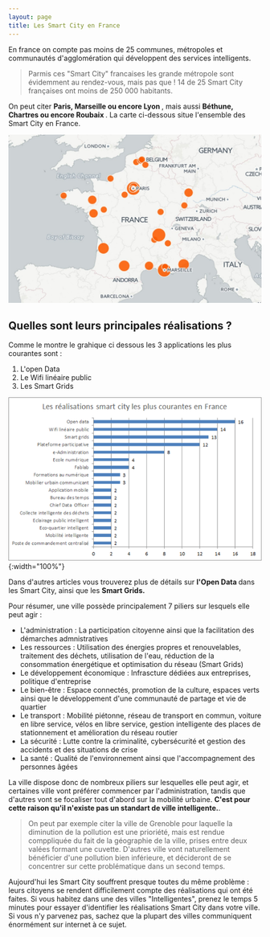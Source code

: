 ```yaml
---
layout: page
title: Les Smart City en France
---
```


En france on compte pas moins de 25 communes, métropoles et communautés d'agglomération qui développent des services 
intelligents. 

> Parmis ces "Smart City" francaises les grande métropole sont évidemment au rendez-vous, mais pas que ! 14 de 25 Smart
City françaises ont moins de 250 000 habitants.

On peut citer <strong> Paris, Marseille ou encore Lyon </strong>, mais aussi <strong> Béthune, Chartres ou encore Roubaix </strong>. La carte ci-dessous situe l'ensemble des Smart City en France.

![Carte France](/Images/Carte_France.jpg/)

## Quelles sont leurs principales réalisations ?

Comme le montre le grahique ci dessous les 3 applications les plus courantes sont :
1. L'open Data 
2. Le Wifi linéaire public 
3. Les Smart Grids

![France Réalisation](/Images/France.png){:width="100%"}

Dans d'autres articles vous trouverez plus de détails sur <strong> l'Open Data </strong >dans les Smart City, ainsi que les <strong >Smart Grids. </strong>

Pour résumer, une ville possède principalement 7 piliers sur lesquels elle peut agir :
* L'administration : La participation citoyenne ainsi que la facilitation des démarches admnistratives
* Les ressources : Utilisation des énergies propres et renouvelables, traitement des déchets, utilisation de l'eau, 
réduction de la consommation énergétique et optimisation du réseau (Smart Grids)
* Le développement économique : Infrascture dédiées aux entreprises, politique d'entreprise 
* Le bien-être : Espace connectés, promotion de la culture, espaces verts ainsi que le développement d'une 
communauté de partage et vie de quartier
* Le transport : Mobilité piétonne, réseau de transport en commun, voiture en libre service, vélos en libre service,
gestion intelligente des places de stationnement et amélioration du réseau routier
* La sécurité : Lutte contre la criminalité, cybersécurité et gestion des accidents et des situations de crise
* La santé : Qualité de l'environnement ainsi que l'accompagnement des personnes âgées

La ville dispose donc de nombreux piliers sur lesquelles elle peut agir, et certaines ville vont préférer commencer
par l'administration, tandis que d'autres vont se focaliser tout d'abord sur la mobilité urbaine. <strong>C'est pour cette
raison qu'il n'existe pas un standart de ville intelligente.</strong>.

>On peut par exemple citer la ville de Grenoble pour laquelle la diminution de la pollution est une prioriété, mais est rendue comppliquée du fait de la géographie de la ville, prises
entre deux valées formant une cuvette. D'autres ville vont naturellement bénéficier d'une pollution bien inférieure, et 
décideront de se concentrer sur cette problématique dans un second temps. 

Aujourd'hui les Smart City souffrent presque toutes du même problème : leurs citoyens se rendent difficilement compte des 
réalisations qui ont été faites. Si vous habitez dans une des villes "Intelligentes", prenez le temps 5 minutes pour essayer d'identifier les réalisations Smart City dans votre ville. Si vous n'y parvenez pas, sachez que la plupart des villes communiquent énormément
sur internet à ce sujet. 



